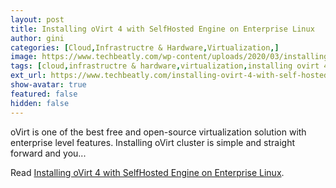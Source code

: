 ```yaml
---
layout: post
title: Installing oVirt 4 with SelfHosted Engine on Enterprise Linux
author: gini
categories: [Cloud,Infrastructre & Hardware,Virtualization,]
image: https://www.techbeatly.com/wp-content/uploads/2020/03/installing-ovirt-4-with-self-hosted-engine-on-enterprise-linux-1024x575.jpg
tags: [cloud,infrastructre & hardware,virtualization,installing ovirt 4 with self-hosted engine on enterprise linux,ovirt,ovirt engine installation,ovirt installation,ovirt node installation,ovirt self hosted engine,rhv engine,]
ext_url: https://www.techbeatly.com/installing-ovirt-4-with-self-hosted-engine-on-enterprise-linux/
show-avatar: true
featured: false
hidden: false
---
```


oVirt is one of the best free and open-source virtualization solution with enterprise level features. Installing oVirt cluster is simple and straight forward and you&#46;&#46;&#46;

Read [Installing oVirt 4 with SelfHosted Engine on Enterprise Linux](https://www.techbeatly.com/installing-ovirt-4-with-self-hosted-engine-on-enterprise-linux/).
